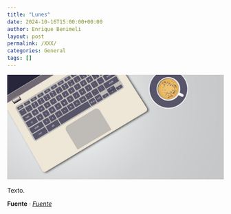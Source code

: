 ```yaml
---
title: "Lunes"
date: 2024-10-16T15:00:00+00:00
author: Enrique Benimeli
layout: post
permalink: /XXX/
categories: General
tags: []
---
```


[![image](assets/images/posts/post03.jpg)]()

Texto.

**Fuente** · [*Fuente*]()
